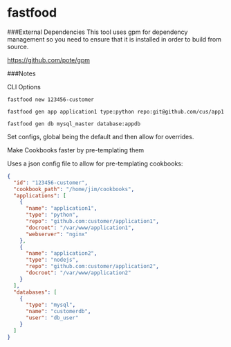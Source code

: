 fastfood
========

###External Dependencies
This tool uses gpm for dependency management so you need to
ensure that it is installed in order to build from source.

https://github.com/pote/gpm

###Notes

CLI Options
```shell
fastfood new 123456-customer

fastfood gen app application1 type:python repo:git@github.com/cus/app1

fastfood gen db mysql_master database:appdb
```

Set configs, global being the default and then allow for overrides.

Make Cookbooks faster by pre-templating them

Uses a json config file to allow for pre-templating cookbooks:

```json
{
  "id": "123456-customer",
  "cookbook_path": "/home/jim/cookbooks",
  "applications": [
    {
      "name": "application1",
      "type": "python",
      "repo": "github.com:customer/application1",
      "docroot": "/var/www/application1",
      "webserver": "nginx"
    },
    {
      "name": "application2",
      "type": "nodejs",
      "repo": "github.com:customer/application2",
      "docroot": "/var/www/application2"
    }
  ],
  "databases": [
    {
      "type": "mysql",
      "name": "customerdb",
      "user": "db_user"
    }
  ]
}
```
